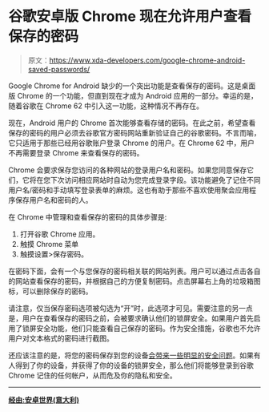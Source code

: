 # 谷歌安卓版 Chrome 现在允许用户查看保存的密码

> 原文：<https://www.xda-developers.com/google-chrome-android-saved-passwords/>

Google Chrome for Android 缺少的一个突出功能是查看保存的密码。这是桌面版 Chrome 的一个功能，但直到现在才成为 Android 应用的一部分。幸运的是，随着谷歌在 Chrome 62 中引入这一功能，这种情况不再存在。

现在，Android 用户的 Chrome 首次能够查看存储的密码。在此之前，希望查看保存的密码的用户必须去谷歌官方密码网站重新验证自己的谷歌密码。不言而喻，它只适用于那些已经用谷歌账户登录 Chrome 的用户。在 Chrome 62 中，用户不再需要登录 Chrome 来查看保存的密码。

Chrome 会要求保存您访问的各种网站的登录用户名和密码。如果您同意保存它们，它将在您下次访问相应网站时自动为您完成登录字段。该功能避免了记住不同用户名/密码和手动填写登录表单的麻烦。这也有助于那些不喜欢使用聚会应用程序保存用户名和密码的人。

在 Chrome 中管理和查看保存的密码的具体步骤是:

1.  打开谷歌 Chrome 应用。
2.  触摸 Chrome 菜单
3.  触摸设置>保存密码。

在密码下面，会有一个与您保存的密码相关联的网站列表。用户可以通过点击各自的网站查看保存的密码，并根据自己的方便复制密码。点击屏幕右上角的垃圾箱图标，可以删除保存的密码。

请注意，仅当保存密码选项被勾选为“开”时，此选项才可见。需要注意的另一点是，用户在查看保存的密码之前，会被要求确认他们的锁屏安全。如果用户首先启用了锁屏安全功能，他们只能查看自己保存的密码。作为安全措施，谷歌也不允许用户对文本格式的密码进行截图。

还应该注意的是，将您的密码保存到您的设备[会带来一些明显的安全问题](https://www.xda-developers.com/password-manager-autofill-api-data-leak/)。如果有人得到了你的设备，并获得了你的设备的锁屏安全，那么他们将能够登录到谷歌 Chrome 记住的任何帐户，从而危及你的隐私和安全。

* * *

[**经由:安卓世界(意大利)**](http://www.androidworld.it/2017/10/25/chrome-password-manager-510650/)